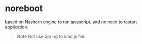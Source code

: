 # noreboot
based on Nashorn engine to run javascript, and no need to restart application.

> Note
Not use Spring to load js file.
